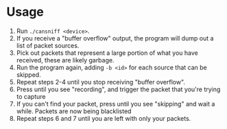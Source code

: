 # Usage
1. Run `./cansniff <device>`. 
2. If you receive a "buffer overflow" output, the program will dump out a list of packet sources. 
3. Pick out packets that represent a large portion of what you have received, these are likely garbage.
4. Run the program again, adding `-b <id>` for each source that can be skipped.
5. Repeat steps 2-4 until you stop receiving "buffer overflow".
6. Press <enter> until you see "recording", and trigger the packet that you're trying to capture
7. If you can't find your packet, press <enter> until you see "skipping" and wait a while. Packets are now being blacklisted
8. Repeat steps 6 and 7 until you are left with only your packets.
